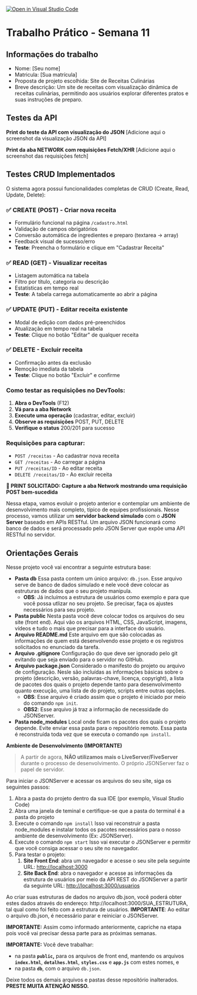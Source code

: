 [![Open in Visual Studio Code](https://classroom.github.com/assets/open-in-vscode-2e0aaae1b6195c2367325f4f02e2d04e9abb55f0b24a779b69b11b9e10269abc.svg)](https://classroom.github.com/online_ide?assignment_repo_id=19474037&assignment_repo_type=AssignmentRepo)
# Trabalho Prático - Semana 11

## Informações do trabalho

- Nome: [Seu nome]
- Matricula: [Sua matrícula]
- Proposta de projeto escolhida: Site de Receitas Culinárias
- Breve descrição: Um site de receitas com visualização dinâmica de receitas culinárias, permitindo aos usuários explorar diferentes pratos e suas instruções de preparo.

## Testes da API

**Print do teste da API com visualização do JSON**
[Adicione aqui o screenshot da visualização JSON da API]

**Print da aba NETWORK com requisições Fetch/XHR**
[Adicione aqui o screenshot das requisições fetch]

## Testes CRUD Implementados

O sistema agora possui funcionalidades completas de CRUD (Create, Read, Update, Delete):

### ✅ **CREATE (POST)** - Criar nova receita
- Formulário funcional na página `/cadastro.html`
- Validação de campos obrigatórios
- Conversão automática de ingredientes e preparo (textarea → array)
- Feedback visual de sucesso/erro
- **Teste**: Preencha o formulário e clique em "Cadastrar Receita"

### ✅ **READ (GET)** - Visualizar receitas
- Listagem automática na tabela
- Filtro por título, categoria ou descrição
- Estatísticas em tempo real
- **Teste**: A tabela carrega automaticamente ao abrir a página

### ✅ **UPDATE (PUT)** - Editar receita existente
- Modal de edição com dados pré-preenchidos
- Atualização em tempo real na tabela
- **Teste**: Clique no botão "Editar" de qualquer receita

### ✅ **DELETE** - Excluir receita
- Confirmação antes da exclusão
- Remoção imediata da tabela
- **Teste**: Clique no botão "Excluir" e confirme

### Como testar as requisições no DevTools:

1. **Abra o DevTools** (F12)
2. **Vá para a aba Network**
3. **Execute uma operação** (cadastrar, editar, excluir)
4. **Observe as requisições** POST, PUT, DELETE
5. **Verifique o status** 200/201 para sucesso

### Requisições para capturar:
- `POST /receitas` - Ao cadastrar nova receita
- `GET /receitas` - Ao carregar a página
- `PUT /receitas/ID` - Ao editar receita
- `DELETE /receitas/ID` - Ao excluir receita

**🎯 PRINT SOLICITADO: Capture a aba Network mostrando uma requisição POST bem-sucedida**

Nessa etapa, vamos evoluir o projeto anterior e contemplar um ambiente de desenvolvimento mais completo, típico de equipes profissionais. Nesse processo, vamos utilizar um **servidor backend simulado** com o **JSON Server** baseado em APIs RESTful. Um arquivo JSON funcionará como banco de dados e será processado pelo JSON Server que expõe uma API RESTful no servidor.

## **Orientações Gerais**

Nesse projeto você vai encontrar a seguinte estrutura base:

* **Pasta db**
  Essa pasta contem um único arquivo: `db.json`. Esse arquivo serve de banco de dados simulado e nele você deve colocar as estruturas de dados que o seu projeto manipula.
  * **OBS**: Já incluímos a estrutura de usuários como exemplo e para que você possa utlizar no seu projeto. Se precisar, faça os ajustes necessários para seu projeto.
* **Pasta public**
  Nesta pasta você deve colocar todos os arquivos do seu site (front end). Aqui vão os arquivos HTML, CSS, JavaScript, imagens, vídeos e tudo o mais que precisar para a interface do usuário.
* **Arquivo README.md**
  Este arquivo em que são colocadas as informações de quem está desenvolvendo esse projeto e os registros solicitados no enunciado da tarefa.
* **Arquivo .gitignore**
  Configuração do que deve ser ignorado pelo git evitando que seja enviado para o servidor no GitHub.
* **Arquivo package.json**
  Considerado o manifesto do projeto ou arquivo de configuração. Nesle são incluídas as informações básicas sobre o projeto (descrição, versão, palavras-chave, licença, copyright), a lista de pacotes dos quais o projeto depende tanto para desenvolvimento quanto execução, uma lista de  do projeto, scripts entre outras opções.
  * **OBS**: Esse arquivo é criado assim que o projeto é iniciado por meio do comando `npm init`.
  * **OBS2**: Esse arquivo já traz a informação de necessidade do JSONServer.
* **Pasta node_modules**
  Local onde ficam os pacotes dos quais o projeto depende. Evite enviar essa pasta para o repositório remoto. Essa pasta é reconstruída toda vez que se executa o comando `npm install`.

**Ambiente de Desenvolvimento (IMPORTANTE)**

> A partir de agora, **NÃO utilizamos mais o LiveServer/FiveServer** durante o processo de desenvolvimento. O próprio JSONServer faz o papel de servidor.

Para iniciar o JSONServer e acessar os arquivos do seu site, siga os seguintes passos:

1. Abra a pasta do projeto dentro da sua IDE (por exemplo, Visual Studio Code)
2. Abra uma janela de teminal e certifique-se que a pasta do terminal é a pasta do projeto
3. Execute o comando `npm install`
   Isso vai reconstruir a pasta node_modules e instalar todos os pacotes necessários para o nosso ambiente de desenvolvimento (Ex: JSONServer).
4. Execute o comando `npm start`
   Isso vai executar o JSONServer e permitir que você consiga acessar o seu site no navegador.
5. Para testar o projeto:
   1. **Site Front End**: abra um navegador e acesse o seu site pela seguinte URL: 
      [http://localhost:3000]()
   2. **Site Back End**: abra o navegador e acesse as informações da estrutura de usuários por meio da API REST do JSONServer a partir da seguinte URL: 
      [http://localhost:3000/usuarios](http://localhost:3000/usuarios)

Ao criar suas estruturas de dados no arquivo db.json, você poderá obter estes dados através do endereço: http://localhost:3000/SUA_ESTRUTURA, tal qual como foi feito com a estrutura de usuários. **IMPORTANTE**: Ao editar o arquivo db.json, é necessário parar e reiniciar o JSONServer.

**IMPORTANTE:** Assim como informado anteriormente, capriche na etapa pois você vai precisar dessa parte para as próximas semanas. 

**IMPORTANTE:** Você deve trabalhar:

* na pasta **`public`,** para os arquivos de front end, mantendo os arquivos **`index.html`**, **`detalhes.html`**, **`styles.css`** e **`app.js`** com estes nomes, e
* na pasta **`db`**, com o arquivo `db.json`.

Deixe todos os demais arquivos e pastas desse repositório inalterados. **PRESTE MUITA ATENÇÃO NISSO.**